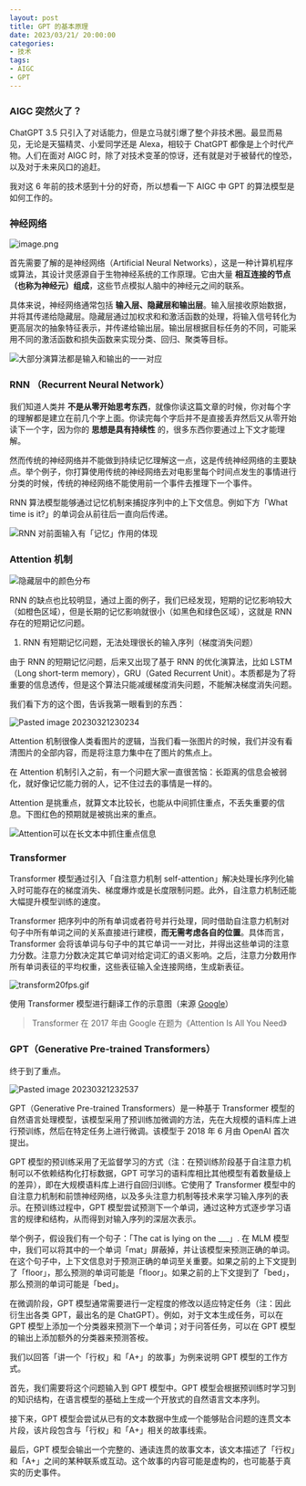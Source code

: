 ```yaml
---
layout: post
title: GPT 的基本原理
date: 2023/03/21/ 20:00:00
categories:
- 技术
tags:
- AIGC
- GPT
---
```


### AIGC 突然火了？

ChatGPT 3.5 只引入了对话能力，但是立马就引爆了整个非技术圈。最显而易见，无论是天猫精灵、小爱同学还是 Alexa，相较于 ChatGPT 都像是上个时代产物。人们在面对 AIGC 时，除了对技术变革的惊讶，还有就是对于被替代的惶恐，以及对于未来风口的追赶。

我对这 6 年前的技术感到十分的好奇，所以想看一下 AIGC 中 GPT 的算法模型是如何工作的。

### 神经网络

![image.png](https://pics.naaln.com/blog/2023-03-22-1676889920410-2e013ca9-2ed6-476f-8e64-a0d3adbcae03.png-basicBlog)

首先需要了解的是神经网络（Artificial Neural Networks），这是一种计算机程序或算法，其设计灵感源自于生物神经系统的工作原理。它由大量 **相互连接的节点（也称为神经元）组成**，这些节点模拟人脑中的神经元之间的联系。

具体来说，神经网络通常包括 **输入层、隐藏层和输出层**。输入层接收原始数据，并将其传递给隐藏层。隐藏层通过加权求和和激活函数的处理，将输入信号转化为更高层次的抽象特征表示，并传递给输出层。输出层根据目标任务的不同，可能采用不同的激活函数和损失函数来实现分类、回归、聚类等目标。

![大部分演算法都是输入和输出的一一对应](https://pics.naaln.com/blog/2023-03-22-46b63-2019-07-04-input-output.png-basicBlog)

### RNN （Recurrent Neural Network）

我们知道人类并 **不是从零开始思考东西**，就像你读这篇文章的时候，你对每个字的理解都是建立在前几个字上面。你读完每个字后并不是直接丢弃然后又从零开始读下一个字，因为你的 **思想是具有持续性** 的，很多东西你要通过上下文才能理解。

然而传统的神经网络并不能做到持续记忆理解这一点，这是传统神经网络的主要缺点。举个例子，你打算使用传统的神经网络去对电影里每个时间点发生的事情进行分类的时候，传统的神经网络不能使用前一个事件去推理下一个事件。

RNN 算法模型能够通过记忆机制来捕捉序列中的上下文信息。例如下方「What time is it?」的单词会从前往后一直向后传递。

![RNN 对前面输入有「记忆」作用的体现](https://pics.naaln.com/blog/2023-03-22-575e2-2019-07-02-input-5.gif-basicBlog)

### Attention 机制

![隐藏层中的颜色分布](https://pics.naaln.com/blog/2023-03-22-697a8-2019-07-02-010144.jpg-basicBlog)

RNN 的缺点也比较明显，通过上面的例子，我们已经发现，短期的记忆影响较大（如橙色区域），但是长期的记忆影响就很小（如黑色和绿色区域），这就是 RNN 存在的短期记忆问题。
1. RNN 有短期记忆问题，无法处理很长的输入序列（梯度消失问题）

由于 RNN 的短期记忆问题，后来又出现了基于 RNN 的优化演算法，比如 LSTM（Long short-term memory），GRU（Gated Recurrent Unit）。本质都是为了将重要的信息透传，但是这个算法只能减缓梯度消失问题，不能解决梯度消失问题。

我们看下方的这个图，告诉我第一眼看到的东西：

![Pasted image 20230321230234](https://pics.naaln.com/blog/2023-03-22-f13c6a.png-basicBlog)

Attention 机制很像人类看图片的逻辑，当我们看一张图片的时候，我们并没有看清图片的全部内容，而是将注意力集中在了图片的焦点上。

在 Attention 机制引入之前，有一个问题大家一直很苦恼：长距离的信息会被弱化，就好像记忆能力弱的人，记不住过去的事情是一样的。

Attention 是挑重点，就算文本比较长，也能从中间抓住重点，不丢失重要的信息。下图红色的预期就是被挑出来的重点。

![Attention可以在长文本中抓住重点信息](https://pics.naaln.com/blog/2023-03-22-59303-2019-11-06-long.jpg-basicBlog)

### Transformer

Transformer 模型通过引入「自注意力机制 self-attention」解决处理长序列化输入时可能存在的梯度消失、梯度爆炸或是长度限制问题。此外，自注意力机制还能大幅提升模型训练的速度。

Transformer 把序列中的所有单词或者符号并行处理，同时借助自注意力机制对句子中所有单词之间的关系直接进行建模，**而无需考虑各自的位置**。具体而言，Transformer 会将该单词与句子中的其它单词一一对比，并得出这些单词的注意力分数。注意力分数决定其它单词对给定词汇的语义影响。之后，注意力分数用作所有单词表征的平均权重，这些表征输入全连接网络，生成新表征。

![transform20fps.gif](https://pics.naaln.com/blog/2023-03-22-1676895366887-cba7006f-a04b-4dc0-9b3d-6c15c698bbab.gif)

使用 Transformer 模型进行翻译工作的示意图（来源 [Google](https://ai.googleblog.com/2017/08/transformer-novel-neural-network.html)）

> Transformer 在 2017 年由 Google 在题为《Attention Is All You Need》

### GPT（Generative Pre-trained Transformers）

终于到了重点。

![Pasted image 20230321232537](https://pics.naaln.com/blog/2023-03-22-Pasted%20image%2020230321232537.png-basicBlog)

GPT（Generative Pre-trained Transformers）是一种基于 Transformer 模型的自然语言处理模型，该模型采用了预训练加微调的方法，先在大规模的语料库上进行预训练，然后在特定任务上进行微调。该模型于 2018 年 6 月由 OpenAI 首次提出。

GPT 模型的预训练采用了无监督学习的方式（注：在预训练阶段基于自注意力机制可以不依赖结构化打标数据，GPT 可学习的语料库相比其他模型有着数量级上的差异），即在大规模语料库上进行自回归训练。它使用了 Transformer 模型中的自注意力机制和前馈神经网络，以及多头注意力机制等技术来学习输入序列的表示。在预训练过程中，GPT 模型尝试预测下一个单词，通过这种方式逐步学习语言的规律和结构，从而得到对输入序列的深层次表示。

举个例子，假设我们有一个句子：「The cat is lying on the ___」. 在 MLM 模型中，我们可以将其中的一个单词「mat」屏蔽掉，并让该模型来预测正确的单词。在这个句子中，上下文信息对于预测正确的单词至关重要。如果之前的上下文提到了「floor」，那么预测的单词可能是「floor」。如果之前的上下文提到了「bed」，那么预测的单词可能是「bed」。

在微调阶段，GPT 模型通常需要进行一定程度的修改以适应特定任务（注：因此衍生出各类 GPT，最出名的是 ChatGPT）。例如，对于文本生成任务，可以在 GPT 模型上添加一个分类器来预测下一个单词；对于问答任务，可以在 GPT 模型的输出上添加额外的分类器来预测答桉。

我们以回答「讲一个「行权」和「A+」的故事」为例来说明 GPT 模型的工作方式。

首先，我们需要将这个问题输入到 GPT 模型中。GPT 模型会根据预训练时学习到的知识结构，在语言模型的基础上生成一个开放式的自然语言文本序列。

接下来，GPT 模型会尝试从已有的文本数据中生成一个能够贴合问题的连贯文本片段，该片段包含与「行权」和「A+」相关的故事线索。

最后，GPT 模型会输出一个完整的、通读连贯的故事文本，该文本描述了「行权」和「A+」之间的某种联系或互动。这个故事的内容可能是虚构的，也可能基于真实的历史事件。

